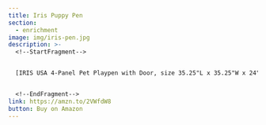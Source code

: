 ```yaml
---
title: Iris Puppy Pen
section:
  - enrichment
image: img/iris-pen.jpg
description: >-
  <!--StartFragment-->


  [IRIS USA 4-Panel Pet Playpen with Door, size 35.25"L x 35.25"W x 24"H CI-604, White](https://www.amazon.com/gp/product/B00D5P846Y/ref=as_li_tl?ie=UTF8&camp=1789&creative=9325&creativeASIN=B00D5P846Y&linkCode=as2&tag=saratogaspr04-20&linkId=6485e9ccee4147014954b235a864c1c2)![](https://ir-na.amazon-adsystem.com/e/ir?t=saratogaspr04-20&l=am2&o=1&a=B00D5P846Y)


  <!--EndFragment-->
link: https://amzn.to/2VWfdW8
button: Buy on Amazon
---
```

